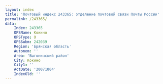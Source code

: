 ```yaml
---
layout: index
title: 'Почтовый индекс 243365: отделение почтовой связи Почты России'
permalink: /243365/
data:
    Index: 243365
    OPSName: Кокино
    OPSType: О
    OPSSubm: 242039
    Region: 'Брянская область'
    Autonom: ''
    Area: 'Выгоничский район'
    City: Кокино
    City1: ''
    ActDate: '20071004'
    IndexOld: ''
---
```

